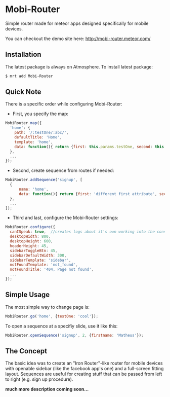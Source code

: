 # Mobi-Router

Simple router made for meteor apps designed specifically for mobile devices. 

You can checkout the demo site here: http://mobi-router.meteor.com/


## Installation

The latest package is always on Atmosphere. To install latest package:

```sh
$ mrt add Mobi-Router
```

## Quick Note

There is a specific order while configuring Mobi-Router:

- First, you specify the map:

```js
MobiRouter.map({
  'home': {
    path: '/:testOne/:abc/',
    defaultTitle: 'Home',
    template: 'home',
    data: function(){ return {first: this.params.testOne, second: this.params.abc}; },
  },
  ...
});
```
- Second, create sequence from routes if needed:

```js
MobiRouter.addSequence('signup', [
  {
      name: 'home',
      data: function(){ return {first: 'different first attribute', second: this.params.second}; },
  },
  ...
]);
```

- Third and last, configure the Mobi-Router settings:

```js
MobiRouter.configure({
  canISpeak: true,  //creates logs about it's own working into the console
  desktopWidth: 800,
  desktopHeight: 600,
  headerHeight: 45,
  sidebarToggleBtn: 45,
  sidebarDefaultWidth: 300,
  sidebarTemplate: 'sidebar',
  notFoundTemplate: 'not_found',
  notFoundTitle: '404, Page not found',
  ...
});
```


## Simple Usage

The most simple way to change page is:

```js
MobiRouter.go('home', {testOne: 'cool'});
```

To open a sequence at a specifiy slide, use it like this:

```js
MobiRouter.openSequence('signup', 2, {firstname: 'Matheus'});
```
  
  
## The Concept

The basic idea was to create an "Iron Router"-like router for mobile devices with openable sidebar 
(like the facebook app's one) and a full-screen fitting layout. Sequences are useful for creating 
stuff that can be passed from left to right (e.g. sign up procedure).

  
**much more description coming soon...**
  
